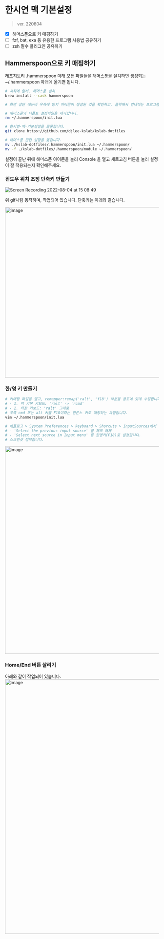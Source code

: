 # 한시연 맥 기본설정
> ver. 220804

- [x] 해머스푼으로 키 매핑하기
- [ ] fzf, bat, exa 등 유용한 프로그램 사용법 공유하기
- [ ] zsh 필수 플러그인 공유하기

## Hammerspoon으로 키 매핑하기

레포지토리 .hammerspoon 아래 모든 파일들을 해머스푼을 설치하면 생성되는 ~/.hammerspoon 아래에 옮기면 됩니다.

```bash
# 시작에 앞서, 해머스푼 설치
brew install --cask hammerspoon

# 화면 상단 메뉴바 우측에 망치 아이콘이 생성된 것을 확인하고, 클릭해서 안내하는 프로그램 권한 관련 작업을 완료합니다.

# 해머스푼의 디폴트 설정파일을 제거합니다.
rm ~/.hammerspoon/init.lua

# 한시연-맥-기본설정을 클론합니다.
git clone https://github.com/djlee-kslab/kslab-dotfiles

# 해머스푼 관련 설정을 옮깁니다.
mv ./kslab-dotfiles/.hammerspoon/init.lua ~/.hammerspoon/
mv -f ./kslab-dotfiles/.hammerspoon/module ~/.hammerspoon/
```

설정이 끝난 뒤에 해머스푼 아이콘을 눌러 Console 을 열고 새로고침 버튼을 눌러 설정이 잘 적용되는지 확인해주세요.

### 윈도우 위치 조정 단축키 만들기

![Screen Recording 2022-08-04 at 15 08 49](https://user-images.githubusercontent.com/96708272/182775472-c30029ef-a230-4209-a7fe-6075ad05f835.gif)

위 gif처럼 동작하며, 작업되어 있습니다. 단축키는 아래와 같습니다.

<img width="559" alt="image" src="https://user-images.githubusercontent.com/96708272/182769605-9584a962-6ce3-45d1-9194-0b8641170c37.png">

### 한/영 키 만들기

```bash
# 키매핑 파일을 열고, remapper:remap('ralt', 'f18') 부분을 용도에 맞게 수정합니다.
# - 1. 맥 기본 키보드: 'ralt' -> 'rcmd'
# - 2. 외장 키보드: 'ralt' 그대로
# 우측 cmd 또는 alt 키를 F18이라는 안쓴느 키로 매핑하는 과정입니다.
vim ~/.hammerspoon/init.lua

# 애플로고 > System Preferences > keyboard > Shorcuts > InputSources에서
# - 'Select the previous input source' 를 체크 해제
# - 'Select next source in Input menu' 를 한영키(F18)로 설정합니다.
# 스크린샷 첨부합니다.
```
<img width="680" alt="image" src="https://user-images.githubusercontent.com/96708272/182772661-6d7d0113-197f-4bb7-84bb-c6abff794db2.png">

### Home/End 버튼 살리기

아래와 같이 작업되어 있습니다. 
<img width="834" alt="image" src="https://user-images.githubusercontent.com/96708272/182779590-12d12428-3029-4cc8-966a-e601af0a91f0.png">


